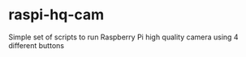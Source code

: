 # raspi-hq-cam
Simple set of scripts to run Raspberry Pi high quality camera using 4 different buttons 
